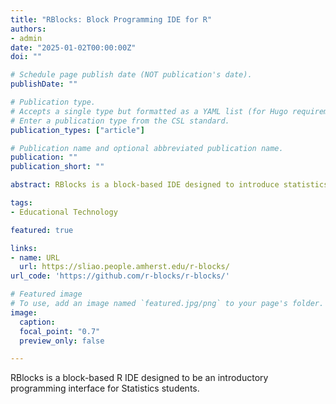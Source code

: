 ```yaml
---
title: "RBlocks: Block Programming IDE for R"
authors:
- admin
date: "2025-01-02T00:00:00Z"
doi: ""

# Schedule page publish date (NOT publication's date).
publishDate: ""

# Publication type.
# Accepts a single type but formatted as a YAML list (for Hugo requirements).
# Enter a publication type from the CSL standard.
publication_types: ["article"]

# Publication name and optional abbreviated publication name.
publication: ""
publication_short: ""

abstract: RBlocks is a block-based IDE designed to introduce statistics students to R programming. The IDE lowers the learning curve to learn R for statistical analysis, easing students into R programming instead of throwing them into the fire.

tags:
- Educational Technology

featured: true

links:
- name: URL
  url: https://sliao.people.amherst.edu/r-blocks/
url_code: 'https://github.com/r-blocks/r-blocks/'

# Featured image
# To use, add an image named `featured.jpg/png` to your page's folder. 
image:
  caption:
  focal_point: "0.7"
  preview_only: false

---
```


RBlocks is a block-based R IDE designed to be an introductory programming interface for Statistics students.
